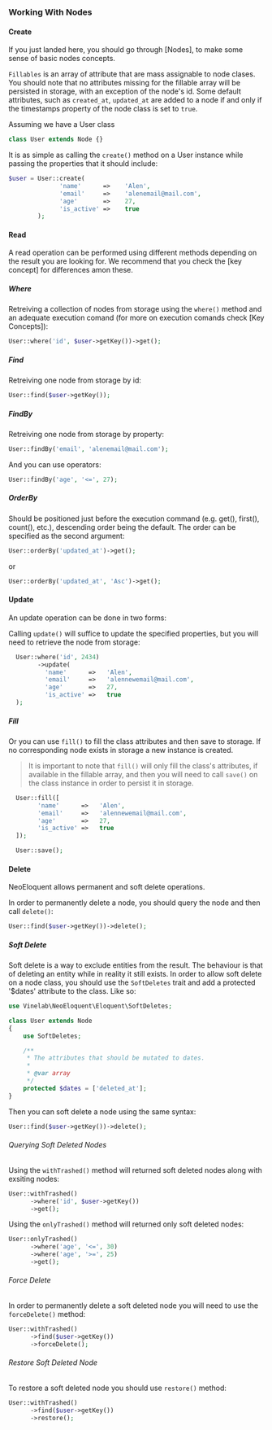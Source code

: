 ### Working With Nodes

#### Create

If you just landed here, you should go through [Nodes], to make some sense of basic nodes concepts.

`Fillables` is an array of attribute that are mass assignable to node clases. You should note that no attributes missing for the fillable array will be persisted in storage, with an exception of the node's id. Some default attributes, such as `created_at`, `updated_at` are added to a node if and only if the timestamps property of the node class is set to `true`.

Assuming we have a User class

```php
class User extends Node {}
```

It is as simple as calling the `create()` method on a User instance while passing the properties that it should include:
``` php
$user = User::create(
              'name'      =>    'Alen',
              'email'     =>    'alenemail@mail.com',
              'age'       =>    27,
              'is_active' =>    true
        );
```

#### Read
A read operation can be performed using different methods depending on the result you are looking for. We recommend that you check the [key concept] for differences amon these.

##### Where
Retreiving a collection of nodes from storage using the `where()` method and an adequate execution comand (for more on execution comands check [Key Concepts]):

```php
User::where('id', $user->getKey())->get();
```

##### Find
Retreiving one node from storage by id:

```php
User::find($user->getKey());
```

##### FindBy
Retreiving one node from storage by property:

```php
User::findBy('email', 'alenemail@mail.com');
```

And you can use operators:

```php
User::findBy('age', '<=', 27);
```

##### OrderBy
Should be positioned just before the execution command (e.g. get(), first(), count(), etc.), descending order being the default. The order can be specified as the second argument:

```php
User::orderBy('updated_at')->get();
```

or

```php
User::orderBy('updated_at', 'Asc')->get();
```

#### Update
An update operation can be done in two forms:

Calling `update()` will suffice to update the specified properties, but you will need to retrieve the node from storage:
``` php
  User::where('id', 2434)
        ->update(
          'name'      =>   'Alen',
          'email'     =>   'alennewemail@mail.com',
          'age'       =>   27,
          'is_active' =>   true
  );
```

##### Fill
Or you can use `fill()` to fill the class attributes and then save to storage. If no corresponding node exists in storage a new instance is created.

>It is important to note that `fill()` will only fill the class's attributes, if available in the fillable array, and then you will need to call `save()` on the
>class instance in order to persist it in storage.

``` php
  User::fill([
        'name'      =>   'Alen',
        'email'     =>   'alennewemail@mail.com',
        'age'       =>   27,
        'is_active' =>   true
  ]);

  User::save();
```

#### Delete
NeoEloquent allows permanent and soft delete operations.

In order to permanently delete a node, you should query the node and then call `delete()`:

```php
User::find($user->getKey())->delete();
```

##### Soft Delete
Soft delete is a way to exclude entities from the result. The behaviour is that of deleting an entity while in reality it still exists.
In order to allow soft delete on a node class, you should use the `SoftDeletes` trait and add a protected '$dates' attribute to the class. Like so:

```php
use Vinelab\NeoEloquent\Eloquent\SoftDeletes;

class User extends Node
{
    use SoftDeletes;

    /**
     * The attributes that should be mutated to dates.
     *
     * @var array
     */
    protected $dates = ['deleted_at'];
}
```

Then you can soft delete a node using the same syntax:

```php
User::find($user->getKey())->delete();
```

###### Querying Soft Deleted Nodes
Using the `withTrashed()` method will returned soft deleted nodes along with exsiting nodes:

```php
User::withTrashed()
      ->where('id', $user->getKey())
      ->get();
```

Using the `onlyTrashed()` method will returned only soft deleted nodes:

```php
User::onlyTrashed()
      ->where('age', '<=', 30)
      ->where('age', '>=', 25)
      ->get();
```

###### Force Delete
In order to permanently delete a soft deleted node you will need to use the `forceDelete()` method:

```php
User::withTrashed()
      ->find($user->getKey())
      ->forceDelete();
```

###### Restore Soft Deleted Node
To restore a soft deleted node you should use `restore()` method:

```php
User::withTrashed()
      ->find($user->getKey())
      ->restore();
```





